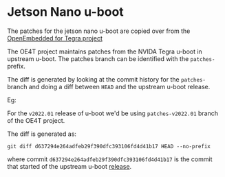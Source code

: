 # Jetson Nano u-boot

The patches for the jetson nano u-boot are copied over from the [OpenEmbedded for Tegra project](https://github.com/OE4T/u-boot-tegra)

The OE4T project maintains patches from the NVIDA Tegra u-boot in upstream u-boot. The patches branch can be identified with the `patches-` prefix.

The diff is generated by looking at the commit history for the `patches-` branch and doing a diff between `HEAD` and the upstream u-boot release.

Eg:

For the `v2022.01` release of u-boot we'd be using `patches-v2022.01` branch of the OE4T project.

The diff is generated as:

`git diff d637294e264adfeb29f390dfc393106fd4d41b17 HEAD --no-prefix`

where commit `d637294e264adfeb29f390dfc393106fd4d41b17` is the commit that started of the upstream u-boot [release](https://github.com/OE4T/u-boot-tegra/commit/d637294e264adfeb29f390dfc393106fd4d41b17).
